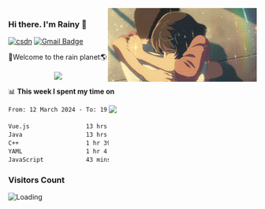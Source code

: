 <img  align='right' height="150" src="https://github.com/LikeRainDay/LikeRainDay/blob/master/pic/img_rain_1.gif?raw=true">



### Hi there. I'm Rainy :lemon:

[![csdn](https://img.shields.io/badge/-csdn-c14438?style=flat-square&logo=c&logoColor=white)](https://blog.csdn.net/qq_15807167)
[![Gmail Badge](https://img.shields.io/badge/-gmail-c14438?style=flat-square&logo=Gmail&logoColor=white&link=mailto:houshuai0816@gmail.com)](mailto:houshuai0816@gmail.com)

🚀Welcome to the rain planet🌎

<center>
<img align='center'  src="https://source.unsplash.com/user/rainyhehe/likes">
</center>

📊 **This week I spent my time on**

<img align='right'   width="300" src="https://github-readme-stats.vercel.app/api?username=LikeRainDay&show_icons=true&title_color=fff&icon_color=79ff97&text_color=9f9f9f&bg_color=151515&count_private=true">

<!--START_SECTION:waka-->

```txt
From: 12 March 2024 - To: 19 March 2024

Vue.js                13 hrs 49 mins  ██████████▓░░░░░░░░░░░░░░   42.16 %
Java                  13 hrs 15 mins  ██████████░░░░░░░░░░░░░░░   40.46 %
C++                   1 hr 39 mins    █▒░░░░░░░░░░░░░░░░░░░░░░░   05.08 %
YAML                  1 hr 4 mins     ▓░░░░░░░░░░░░░░░░░░░░░░░░   03.30 %
JavaScript            43 mins         ▓░░░░░░░░░░░░░░░░░░░░░░░░   02.22 %
```

<!--END_SECTION:waka-->

### Visitors Count
<img align="left" src = "https://profile-counter.glitch.me/LikeRainDay/count.svg" alt ="Loading">
